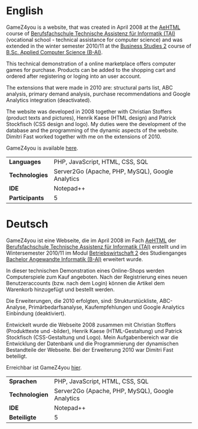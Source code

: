 # English

GameZ4you is a website, that was created in April 2008 at the [AeHTML](https://rcl.blackpinguin.de/g10/tai/AeHTML/) course of [Berufsfachschule Technische Assistenz für Informatik (TAI)](https://rcl.blackpinguin.de/g10/tai/) (vocational school - technical assistance for computer science) and was extended in the winter semester 2010/11 at the [Business Studies 2](https://rcl.blackpinguin.de/haw/bai/10ws/BW2/) course of [B.Sc. Applied Computer Science (B-AI)](https://rcl.blackpinguin.de/haw/bai/).

This technical demonstration of a online marketplace offers computer games for purchase. Products can be added to the shopping cart and ordered after registering or loging into an user account.

The extensions that were made in 2010 are: structural parts list, ABC analysis, primary demand analysis, purchase recommendations and Google Analytics integration (deactivated).

The website was developed in 2008 together with Christian Stoffers (product texts and pictures), Henrik Kaese (HTML design) and Patrick Stockfisch (CSS design and logo). My duties were the development of the database and the programming of the dynamic aspects of the website. Dimitri Fast worked together with me on the extensions of 2010.

GameZ4you is available [here](https://shop.blackpinguin.de/).

|                  |                                                  |
| ---------------- | ------------------------------------------------ |
| __Languages__    | PHP, JavaScript, HTML, CSS, SQL                  |
| __Technologies__ | Server2Go (Apache, PHP, MySQL), Google Analytics |
| __IDE__          | Notepad++                                        |
| __Participants__ | 5                                                |

# Deutsch

GameZ4you ist eine Webseite, die im April 2008 im Fach [AeHTML](https://rcl.blackpinguin.de/g10/tai/AeHTML/?lang=de) der [Berufsfachschule Technische Assistenz für Informatik (TAI)](https://rcl.blackpinguin.de/g10/tai/?lang=de) erstellt und im Wintersemester 2010/11 im Modul [Betriebswirtschaft 2](https://rcl.blackpinguin.de/haw/bai/10ws/BW2/?lang=de) des Studienganges [Bachelor Angewandte Informatik (B-AI)](https://rcl.blackpinguin.de/haw/bai/?lang=de) erweitert wurde.

In dieser technischen Demonstration eines Online-Shops werden Computerspiele zum Kauf angeboten. Nach der Registrierung eines neuen Benutzeraccounts (bzw. nach dem Login) können die Artikel dem Warenkorb hinzugefügt und bestellt werden.

Die Erweiterungen, die 2010 erfolgten, sind: Strukturstückliste, ABC-Analyse, Primärbedarfsanalyse, Kaufempfehlungen und Google Analytics Einbindung (deaktiviert).

Entwickelt wurde die Webseite 2008 zusammen mit Christian Stoffers (Produkttexte und -bilder), Henrik Kaese (HTML-Gestaltung) und Patrick Stockfisch (CSS-Gestaltung und Logo). Mein Aufgabenbereich war die Entwicklung der Datenbank und die Programmierung der dynamischen Bestandteile der Webseite. Bei der Erweiterung 2010 war Dimitri Fast beteiligt.

Erreichbar ist GameZ4you [hier](https://shop.blackpinguin.de/).

|                  |                                                  |
| ---------------- | ------------------------------------------------ |
| __Sprachen__     | PHP, JavaScript, HTML, CSS, SQL                  |
| __Technologien__ | Server2Go (Apache, PHP, MySQL), Google Analytics |
| __IDE__          | Notepad++                                        |
| __Beteiligte__   | 5                                                |
